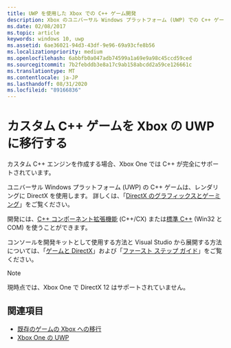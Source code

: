 ```yaml
---
title: UWP を使用した Xbox での C++ ゲーム開発
description: Xbox のユニバーサル Windows プラットフォーム (UWP) での C++ ゲーム開発について説明します。これには、コンソールを開発キットに変換する方法が含まれます。
ms.date: 02/08/2017
ms.topic: article
keywords: windows 10, uwp
ms.assetid: 6ae36021-94d3-43df-9e96-69a93cfe8b56
ms.localizationpriority: medium
ms.openlocfilehash: 6abbfb0a047adb74599a1a69e9a98c45ccd59ced
ms.sourcegitcommit: 7b2febddb3e8a17c9ab158abcdd2a59ce126661c
ms.translationtype: MT
ms.contentlocale: ja-JP
ms.lasthandoff: 08/31/2020
ms.locfileid: "89166836"
---
```

# <a name="bring-custom-c-games-to-uwp-on-xbox"></a>カスタム C++ ゲームを Xbox の UWP に移行する

カスタム C++ エンジンを作成する場合、Xbox One では C++ が完全にサポートされています。 

ユニバーサル Windows プラットフォーム (UWP) の C++ ゲームは、レンダリングに DirectX を使用します。 詳しくは、「[DirectX のグラフィックスとゲーミング](/windows/desktop/directx)」をご覧ください。

開発には、[C++ コンポーネント拡張機能](/cpp/cppcx/visual-c-language-reference-c-cx) (C++/CX) または[標準 C++](/uwp/win32-and-com/win32-and-com-for-uwp-apps) (Win32 と COM) を使うことができます。

コンソールを開発キットとして使用する方法と Visual Studio から展開する方法については、「[ゲームと DirectX](../gaming/index.md)」および「[ファースト ステップ ガイド](getting-started.md)」をご覧ください。

> [!NOTE]
> 現時点では、Xbox One で DirectX 12 はサポートされていません。


## <a name="see-also"></a>関連項目
- [既存のゲームの Xbox への移行](development-lanes-landing.md)
- [Xbox One の UWP](index.md)